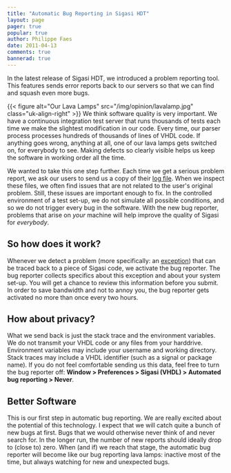 ```yaml
---
title: "Automatic Bug Reporting in Sigasi HDT"
layout: page 
pager: true
popular: true
author: Philippe Faes
date: 2011-04-13
comments: true
bannerad: true
---
```


In the latest release of Sigasi HDT, we introduced a problem reporting tool. This features sends error reports back to our servers so that we can find and squash even more bugs.

{{< figure alt="Our Lava Lamps" src="/img/opinion/lavalamp.jpg" class="uk-align-right" >}}
We think software quality is very important. We have a continuous integration test server that runs thousands of tests each time we make the slightest modification in our code. Every time, our parser process processes hundreds of thousands of lines of VHDL code. If anything goes wrong, anything at all, one of our lava lamps gets switched on, for everybody to see. Making defects so clearly visible helps us keep the software in working order all the time.

We wanted to take this one step further. Each time we get a serious problem report, we ask our users to send us a copy of their [log file](/faq/#where-can-i-find-the-log-file). When we inspect these files, we often find issues that are not related to the user's original problem. Still, these issues are important enough to fix. In the controlled environment of a test set-up, we do not simulate all possible conditions, and so we do not trigger every bug in the software. With the new bug reporter, problems that arise on <em>your</em> machine will help improve the quality of Sigasi for <em>everybody</em>.

<h2>So how does it work?</h2>
Whenever we detect a problem (more specifically: an <a href="http://en.wikipedia.org/wiki/Exception_handling">exception</a>) that can be traced back to a piece of Sigasi code, we activate the bug reporter. The bug reporter collects specifics about this exception and about your system set-up. You will get a chance to review this information before you submit. In order to save bandwidth and not to annoy you, the bug reporter gets activated no more than once every two hours.

<h2>How about privacy?</h2>
What we send back is just the stack trace and the environment variables. We do not transmit your VHDL code or any files from your harddrive. Environment variables may include your username and working directory. Stack traces may include a VHDL identifier (such as a signal or package name). If you do not feel comfortable sending us this data, feel free to turn the bug reporter off: <strong>Window > Preferences > Sigasi (VHDL) > Automated bug reporting > Never</strong>.

<h2>Better Software</h2>
This is our first step in automatic bug reporting. We are really excited about the potential of this technology. I expect that we will catch quite a bunch of new bugs at first. Bugs that we would otherwise never think of and never search for. In the longer run, the number of new reports should ideally drop to (close to) zero. When (and if) we reach that stage, the automatic bug reporter will become like our bug reporting lava lamps: inactive most of the time, but always watching for new and unexpected bugs.
